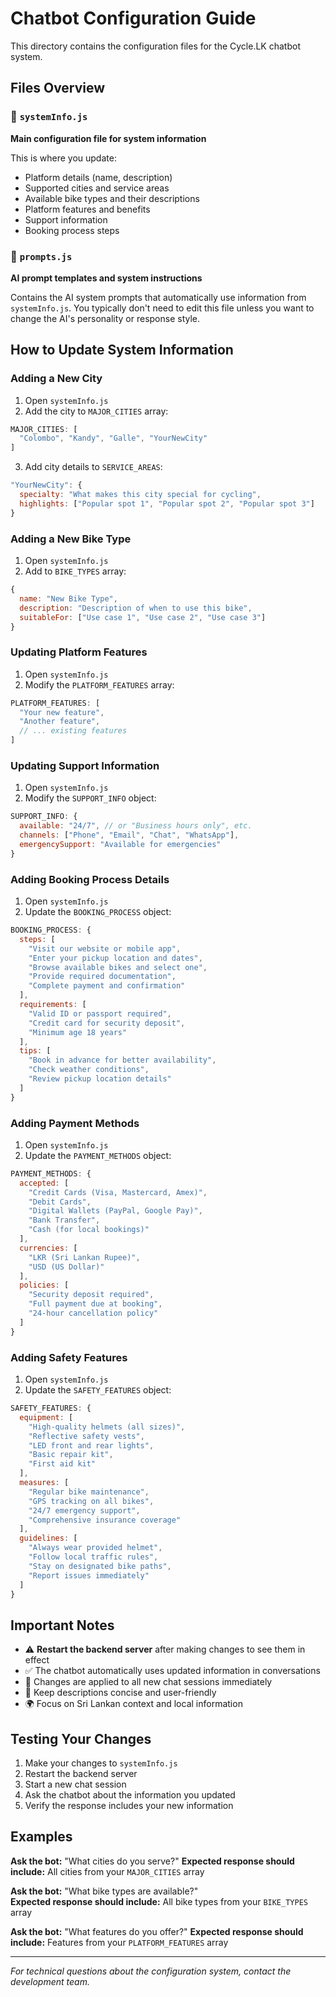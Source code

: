 # Chatbot Configuration Guide

This directory contains the configuration files for the Cycle.LK chatbot system.

## Files Overview

### 📄 `systemInfo.js`
**Main configuration file for system information**

This is where you update:
- Platform details (name, description)
- Supported cities and service areas
- Available bike types and their descriptions  
- Platform features and benefits
- Support information
- Booking process steps

### 📄 `prompts.js`
**AI prompt templates and system instructions**

Contains the AI system prompts that automatically use information from `systemInfo.js`. You typically don't need to edit this file unless you want to change the AI's personality or response style.

## How to Update System Information

### Adding a New City

1. Open `systemInfo.js`
2. Add the city to `MAJOR_CITIES` array:
```javascript
MAJOR_CITIES: [
  "Colombo", "Kandy", "Galle", "YourNewCity"
]
```
3. Add city details to `SERVICE_AREAS`:
```javascript
"YourNewCity": {
  specialty: "What makes this city special for cycling",
  highlights: ["Popular spot 1", "Popular spot 2", "Popular spot 3"]
}
```

### Adding a New Bike Type

1. Open `systemInfo.js`  
2. Add to `BIKE_TYPES` array:
```javascript
{
  name: "New Bike Type",
  description: "Description of when to use this bike",
  suitableFor: ["Use case 1", "Use case 2", "Use case 3"]
}
```

### Updating Platform Features

1. Open `systemInfo.js`
2. Modify the `PLATFORM_FEATURES` array:
```javascript
PLATFORM_FEATURES: [
  "Your new feature",
  "Another feature",
  // ... existing features
]
```

### Updating Support Information

1. Open `systemInfo.js`
2. Modify the `SUPPORT_INFO` object:
```javascript
SUPPORT_INFO: {
  available: "24/7", // or "Business hours only", etc.
  channels: ["Phone", "Email", "Chat", "WhatsApp"],
  emergencySupport: "Available for emergencies"
}
```

### Adding Booking Process Details

1. Open `systemInfo.js`
2. Update the `BOOKING_PROCESS` object:
```javascript
BOOKING_PROCESS: {
  steps: [
    "Visit our website or mobile app",
    "Enter your pickup location and dates",
    "Browse available bikes and select one",
    "Provide required documentation",
    "Complete payment and confirmation"
  ],
  requirements: [
    "Valid ID or passport required",
    "Credit card for security deposit",
    "Minimum age 18 years"
  ],
  tips: [
    "Book in advance for better availability",
    "Check weather conditions",
    "Review pickup location details"
  ]
}
```

### Adding Payment Methods

1. Open `systemInfo.js`
2. Update the `PAYMENT_METHODS` object:
```javascript
PAYMENT_METHODS: {
  accepted: [
    "Credit Cards (Visa, Mastercard, Amex)",
    "Debit Cards", 
    "Digital Wallets (PayPal, Google Pay)",
    "Bank Transfer",
    "Cash (for local bookings)"
  ],
  currencies: [
    "LKR (Sri Lankan Rupee)",
    "USD (US Dollar)"
  ],
  policies: [
    "Security deposit required",
    "Full payment due at booking",
    "24-hour cancellation policy"
  ]
}
```

### Adding Safety Features

1. Open `systemInfo.js`
2. Update the `SAFETY_FEATURES` object:
```javascript
SAFETY_FEATURES: {
  equipment: [
    "High-quality helmets (all sizes)",
    "Reflective safety vests",
    "LED front and rear lights",
    "Basic repair kit",
    "First aid kit"
  ],
  measures: [
    "Regular bike maintenance",
    "GPS tracking on all bikes",
    "24/7 emergency support",
    "Comprehensive insurance coverage"
  ],
  guidelines: [
    "Always wear provided helmet",
    "Follow local traffic rules",
    "Stay on designated bike paths",
    "Report issues immediately"
  ]
}
```

## Important Notes

- ⚠️ **Restart the backend server** after making changes to see them in effect
- ✅ The chatbot automatically uses updated information in conversations
- 🔄 Changes are applied to all new chat sessions immediately
- 📝 Keep descriptions concise and user-friendly
- 🌍 Focus on Sri Lankan context and local information

## Testing Your Changes

1. Make your changes to `systemInfo.js`
2. Restart the backend server
3. Start a new chat session
4. Ask the chatbot about the information you updated
5. Verify the response includes your new information

## Examples

**Ask the bot:** "What cities do you serve?"
**Expected response should include:** All cities from your `MAJOR_CITIES` array

**Ask the bot:** "What bike types are available?"  
**Expected response should include:** All bike types from your `BIKE_TYPES` array

**Ask the bot:** "What features do you offer?"
**Expected response should include:** Features from your `PLATFORM_FEATURES` array

---

*For technical questions about the configuration system, contact the development team.*